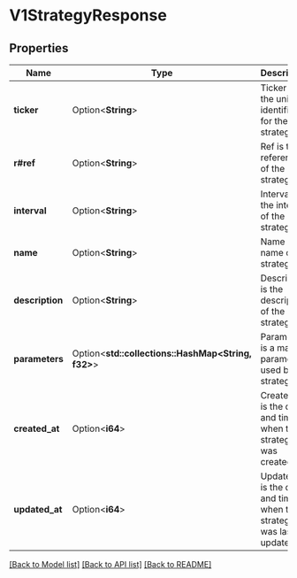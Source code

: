 # V1StrategyResponse

## Properties

Name | Type | Description | Notes
------------ | ------------- | ------------- | -------------
**ticker** | Option<**String**> | Ticker is the unique identifier for the strategy. | [optional]
**r#ref** | Option<**String**> | Ref is the reference of the strategy. | [optional]
**interval** | Option<**String**> | Interval is the interval of the strategy. | [optional]
**name** | Option<**String**> | Name is the name of the strategy. | [optional]
**description** | Option<**String**> | Description is the description of the strategy. | [optional]
**parameters** | Option<**std::collections::HashMap<String, f32>**> | Parameters is a map of parameters used by the strategy. | [optional]
**created_at** | Option<**i64**> | CreatedAt is the date and time when the strategy was created. | [optional]
**updated_at** | Option<**i64**> | UpdatedAt is the date and time when the strategy was last updated. | [optional]

[[Back to Model list]](../README.md#documentation-for-models) [[Back to API list]](../README.md#documentation-for-api-endpoints) [[Back to README]](../README.md)


